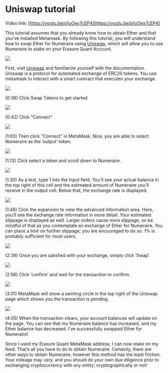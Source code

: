 # Uniswap tutorial

Video link: [https://youtu.be/p1uOex7cEP4](https://youtu.be/p1uOex7cEP4)

This tutorial assumes that you already know how to obtain Ether and that you've installed Metamask. By following this tutorial, you will understand how to swap Ether for Numeraire using [Uniswap](https://uniswap.io), which will allow you to use Numeraire to stake on your Erasure Quant Account.

![](../.gitbook/assets/capture.JPG)

First, visit [Uniswap](https://uniswap.io) and familiarize yourself with the documentation. Uniswap is a protocol for automated exchange of ERC20 tokens. You use metamask to interact with a smart contract that executes your exchange.

![](../.gitbook/assets/step1.JPG)

\(0:39\) Click Swap Tokens to get started.

![](../.gitbook/assets/step2.JPG)

\(0:42\) Click "Connect"

![](../.gitbook/assets/step3.JPG)

\(1:00\) Then click "Connect" in MetaMask. Now, you are able to select Numeraire as the ‘output’ token. 

![](../.gitbook/assets/step4.JPG)

\(1:13\) Click select a token and scroll down to Numeraire.

![](../.gitbook/assets/step5.JPG)

\(1:30\) As a test, type 1 into the Input field. You’ll see your actual balance in the top right of this cell and the estimated amount of Numeraire you’ll receive in the output cell. Below that, the exchange rate is displayed.

![](../.gitbook/assets/step6.JPG)

\(1:46\) Click the expansion to view the advanced information area. Here, you’ll see the exchange rate information in more detail. Your estimated slippage is displayed as well. Larger orders cause more slippage, so be mindful of that as you contemplate an exchange of Ether for Numeraire. You can place a limit on further slippage; you are encouraged to do so. 1% is probably sufficient for most users.

![](../.gitbook/assets/step7.JPG)

\(2:39\) Once you are satisfied with your exchange, simply click ‘Swap’.

![](../.gitbook/assets/step8.JPG)

\(2:56\) Click ‘confirm’ and wait for the transaction to confirm.

![](../.gitbook/assets/step9.JPG)

\(3:01\) MetaMask will show a swirling circle in the top right of the Uniswap page which shows you the transaction is pending.

![](../.gitbook/assets/step10.JPG)

\(4:05\) When the transaction clears, your account balances will update on the page. You can see that my Numeraire balance has increased, and my Ether balance has decreased. I’ve successfully swapped Ether for Numeraire!

Since I used my Erasure Quant MetaMask address, I can now stake on my feed. That’s all you have to do to obtain Numeraire. Certainly, there are other ways to obtain Numeraire, however this method has the least friction. Your mileage may vary, and you should do your own due diligence prior to exchanging cryptocurrency with any entity; cryptographically or not!

